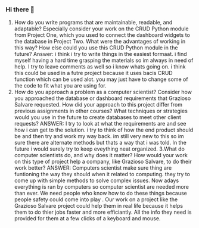 ### Hi there 👋

<!--
**XSepulveda/XSepulveda** is a ✨ _special_ ✨ repository because its `README.md` (this file) appears on your GitHub profile.

Here are some ideas to get you started:

- 🔭 I’m currently working on ...
- 🌱 I’m currently learning ...
- 👯 I’m looking to collaborate on ...
- 🤔 I’m looking for help with ...
- 💬 Ask me about ...
- 📫 How to reach me: ...
- 😄 Pronouns: ...
- ⚡ Fun fact: ...
-->

1. How do you write programs that are maintainable, readable, and adaptable? 
Especially consider your work on the CRUD Python module from Project One, which you used to connect the dashboard widgets to the database in Project Two.
What were the advantages of working in this way? How else could you use this CRUD Python module in the future?
Answer:
i think i try to write things in the easiest formaat. i find myself having a hard time grasping the materials so im always in need of help. I try to leave comments as 
well so i know whats going on. i think this could be used in a futre project because it uses bacis CRUD function which can be used alot. you may just have to change some of the code to 
fit what you are using for.
2. How do you approach a problem as a computer scientist? Consider how you approached the database or dashboard requirements that Grazioso Salvare requested. 
How did your approach to this project differ from previous assignments in other courses?
What techniques or strategies would you use in the future to create databases to meet other client requests?
ANSWER:
I try to look at what the requirements are and see how i can get to the solution. i try to think of how the end product should be and then
try and work my way back. im still very new to this so im sure there are alternate methods but thats a way that i was told. In the future i would surely try to keep eveything neat 
organized.
3.What do computer scientists do, and why does it matter? 
How would your work on this type of project help a company, like Grazioso Salvare, to do their work better?
ANSWER:
Computers scientist make sure thing are funtioning the way they should when it related to computing. they try to come up with simple methods to solve complex issues.
Now adays everything is ran by computers so computer scientist are needed more than ever. We need people who know how to do these things because people safety
could come into play . Our work on a project like the Grazioso Salvare project could help them in real life because it helps them to do thier jobs faster and more efficiantly.
All the info they need is provided for them at a few clicks of a keyboard and mouse. 
